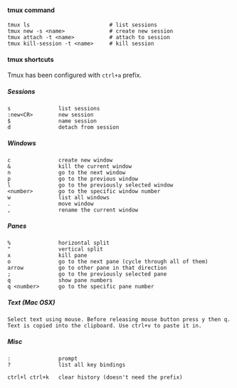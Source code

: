 #### tmux command

    tmux ls                         # list sessions
    tmux new -s <name>              # create new session
    tmux attach -t <name>           # attach to session
    tmux kill-session -t <name>     # kill session

#### tmux shortcuts

Tmux has been configured with `ctrl+a` prefix.

##### Sessions

    s               list sessions
    :new<CR>        new session
    $               name session
    d               detach from session

##### Windows

    c               create new window
    &               kill the current window
    n               go to the next window
    p               go to the previous window
    l               go to the previously selected window
    <number>        go to the specific window number
    w               list all windows
    .               move window
    ,               rename the current window

##### Panes

    %               horizontal split
    "               vertical split
    x               kill pane
    o               go to the next pane (cycle through all of them)
    arrow           go to other pane in that direction
    ;               go to the previously selected pane
    q               show pane numbers
    q <number>      go to the specific pane number

##### Text (Mac OSX)

    Select text using mouse. Before releasing mouse button press y then q.
    Text is copied into the clipboard. Use ctrl+v to paste it in.

##### Misc

    :               prompt
    ?               list all key bindings

    ctrl+l ctrl+k   clear history (doesn't need the prefix)
